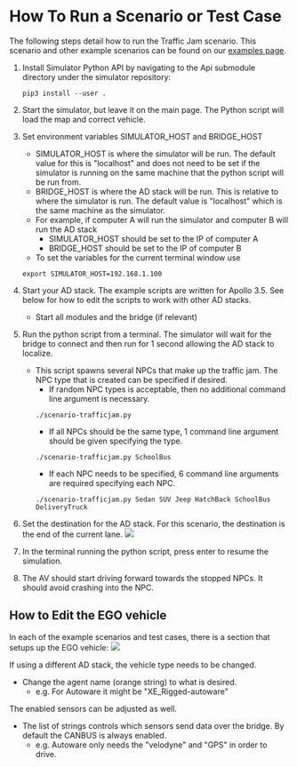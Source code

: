 # How To Run a Scenario or Test Case
The following steps detail how to run the Traffic Jam scenario. This scenario and other example scenarios can be found on our [examples page](api-example-descriptions.md).


1. Install Simulator Python API by navigating to the Api submodule directory under the simulator repository:
	```
	pip3 install --user .
	```
2. Start the simulator, but leave it on the main page. The Python script will load the map and correct vehicle.

3. Set environment variables SIMULATOR_HOST and BRIDGE_HOST
    * SIMULATOR_HOST is where the simulator will be run. The default value for this is "localhost" and does not need to be set if the simulator is running on the same machine that the python script will be run from.
    * BRIDGE_HOST is where the AD stack will be run. This is relative to where the simulator is run. The default value is "localhost" which is the same machine as the simulator.
    * For example, if computer A will run the simulator and computer B will run the AD stack
        * SIMULATOR_HOST should be set to the IP of computer A
        * BRIDGE_HOST should be set to the IP of computer B
	* To set the variables for the current terminal window use
	```
	export SIMULATOR_HOST=192.168.1.100
	```

4. Start your AD stack. The example scripts are written for Apollo 3.5. See below for how to edit the scripts to work with other AD stacks.
  
    * Start all modules and the bridge (if relevant)
5. Run the python script from a terminal. The simulator will wait for the bridge to connect and then run for 1 second allowing the AD stack to localize. 
    * This script spawns several NPCs that make up the traffic jam. The NPC type that is created can be specified if desired.
        * If random NPC types is acceptable, then no additional command line argument is necessary.
        ```
        ./scenario-trafficjam.py
        ```
        * If all NPCs should be the same type, 1 command line argument should be given specifying the type.
        ```
        ./scenario-trafficjam.py SchoolBus
        ```
        * If each NPC needs to be specified, 6 command line arguments are required specifying each NPC. 
        ````
        ./scenario-trafficjam.py Sedan SUV Jeep HatchBack SchoolBus DeliveryTruck
        ````
6. Set the destination for the AD stack. For this scenario, the destination is the end of the current lane.
[![](images/highway-scenario-destination.png)](images/highway-scenario-destination.png)
7. In the terminal running the python script, press enter to resume the simulation.
8. The AV should start driving forward towards the stopped NPCs. It should avoid crashing into the NPC.


## How to Edit the EGO vehicle
In each of the example scenarios and test cases, there is a section that setups up the EGO vehicle: [![](images/python-ego-setup.png)](images/python-ego-setup.png)

If using a different AD stack, the vehicle type needs to be changed.
* Change the agent name (orange string) to what is desired.
    * e.g. For Autoware it might be "XE_Rigged-autoware"

The enabled sensors can be adjusted as well.
* The list of strings controls which sensors send data over the bridge. By default the CANBUS is always enabled.
    * e.g. Autoware only needs the "velodyne" and "GPS" in order to drive. 